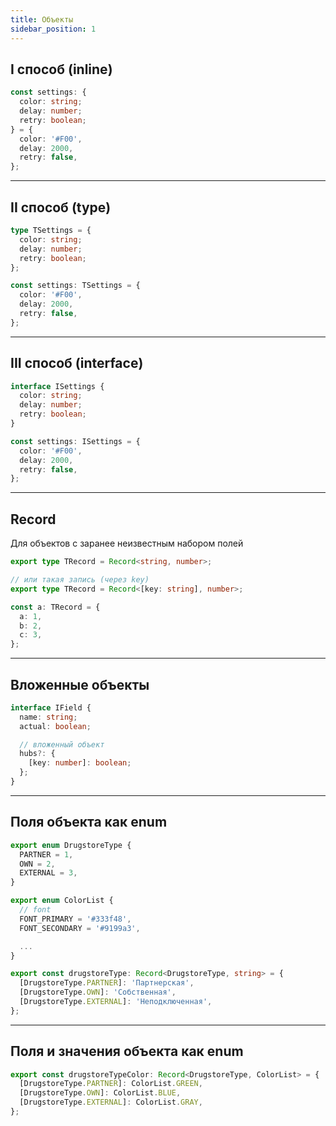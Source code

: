 ```yaml
---
title: Объекты
sidebar_position: 1
---
```


## I способ (inline)

```ts
const settings: {
  color: string;
  delay: number;
  retry: boolean;
} = {
  color: '#F00',
  delay: 2000,
  retry: false,
};
```

---

## II способ (type)

```ts
type TSettings = {
  color: string;
  delay: number;
  retry: boolean;
};

const settings: TSettings = {
  color: '#F00',
  delay: 2000,
  retry: false,
};
```

---

## III способ (interface)

```ts
interface ISettings {
  color: string;
  delay: number;
  retry: boolean;
}

const settings: ISettings = {
  color: '#F00',
  delay: 2000,
  retry: false,
};
```

---

## Record

Для объектов с заранее неизвестным набором полей

```ts
export type TRecord = Record<string, number>;

// или такая запись (через key)
export type TRecord = Record<[key: string], number>;

const a: TRecord = {
  a: 1,
  b: 2,
  c: 3,
};
```

---

## Вложенные объекты

```ts
interface IField {
  name: string;
  actual: boolean;

  // вложенный объект
  hubs?: {
    [key: number]: boolean;
  };
}
```

---

## Поля объекта как enum

```ts
export enum DrugstoreType {
  PARTNER = 1,
  OWN = 2,
  EXTERNAL = 3,
}

export enum ColorList {
  // font
  FONT_PRIMARY = '#333f48',
  FONT_SECONDARY = '#9199a3',

  ...
}

export const drugstoreType: Record<DrugstoreType, string> = {
  [DrugstoreType.PARTNER]: 'Партнерская',
  [DrugstoreType.OWN]: 'Собственная',
  [DrugstoreType.EXTERNAL]: 'Неподключенная',
};
```

---

## Поля и значения объекта как enum

```ts
export const drugstoreTypeColor: Record<DrugstoreType, ColorList> = {
  [DrugstoreType.PARTNER]: ColorList.GREEN,
  [DrugstoreType.OWN]: ColorList.BLUE,
  [DrugstoreType.EXTERNAL]: ColorList.GRAY,
};
```
